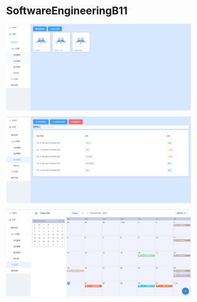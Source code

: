 # SoftwareEngineeringB11

![Groups](guiyan1.png)

![Gatherings](guiyan2.png)

![Calendar](guiyan3.png)
